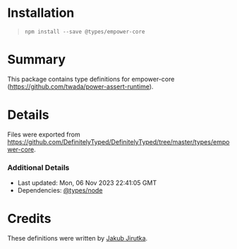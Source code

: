 # Installation
> `npm install --save @types/empower-core`

# Summary
This package contains type definitions for empower-core (https://github.com/twada/power-assert-runtime).

# Details
Files were exported from https://github.com/DefinitelyTyped/DefinitelyTyped/tree/master/types/empower-core.

### Additional Details
 * Last updated: Mon, 06 Nov 2023 22:41:05 GMT
 * Dependencies: [@types/node](https://npmjs.com/package/@types/node)

# Credits
These definitions were written by [Jakub Jirutka](https://github.com/jirutka).

